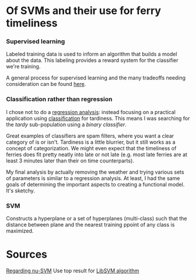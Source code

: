 # Of SVMs and their use for ferry timeliness

### Supervised learning
Labeled training data is used to inform an algorithm
that builds a model about the data. This labeling 
provides a reward system for the classifier we're 
training.

A general process for supervised learning and the
many tradeoffs needing consideration can be found
[here](https://en.wikipedia.org/wiki/Supervised_learning).

### Classification rather than regression
I chose not to do a [regression analysis](https://en.wikipedia.org/wiki/Regression_analysis): 
instead focusing on a practical application using [classification](https://en.wikipedia.org/wiki/Statistical_classification)
for tardiness. This means I was searching for the _tardy_ sub-population 
using a _binary classifier_.  

Great examples of classifiers are spam filters, where you want
a clear category of is or isn't.  Tardiness is a little blurrier,
but it still works as a concept of categorization.  We might even 
expect that the timeliness of ferries does fit pretty neatly 
into late or not late (e.g. most late ferries are at least 3 
minutes later than their on time counterparts).

My final analysis by actually removing the weather and trying 
various sets of parameters is similar to a regression analysis.
At least, I had the same goals of determining the important 
aspects to creating a functional model.  It's sketchy.

### SVM
Constructs a hyperplane or a set of hyperplanes (multi-class) 
such that the distance between plane and the nearest training
ppoint of any class is maximized.









# Sources
[Regarding nu-SVM](http://scholar.google.com/citations?view_op=view_citation&hl=en&user=Tb0ZrYwAAAAJ&citation_for_view=Tb0ZrYwAAAAJ:d1gkVwhDpl0C)
Use top result for [LibSVM algorithm](http://scholar.google.com/scholar?hl=en&q=R.-E.+Fan%2C+P.-H.+Chen%2C+and+C.-J.+Lin.+Working+set+selection+using+second+order+information+for+training+SVM.&btnG=&as_sdt=1%2C48&as_sdtp=)
